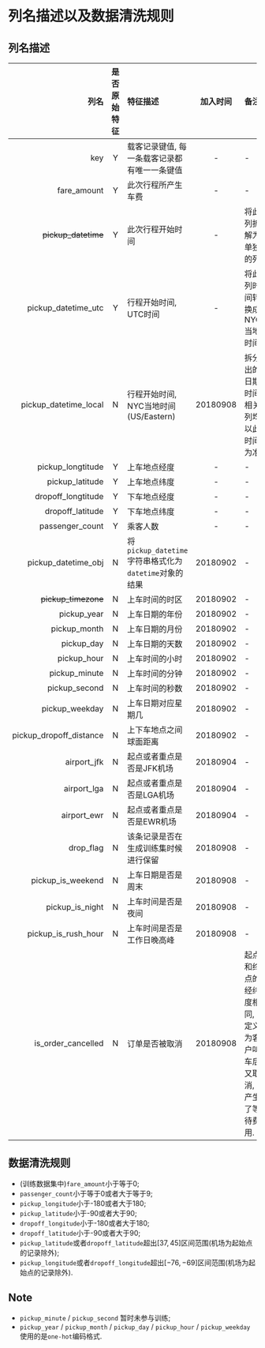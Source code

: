# 列名描述以及数据清洗规则

## 列名描述

|列名|是否原始特征|特征描述|加入时间|备注|
|----:|:----:|:----|:----:|:----|
|key|Y|载客记录键值, 每一条载客记录都有唯一一条键值|-|-|
|fare_amount|Y|此次行程所产生车费|-|-|
|~~pickup_datetime~~|Y|此次行程开始时间|-|将此列拆解为单独的列|
|pickup_datetime_utc|Y|行程开始时间, UTC时间|-|将此列时间转换成NYC当地时间|
|pickup_datetime_local|N|行程开始时间, NYC当地时间(US/Eastern)|20180908|拆分出的日期时间相关列均以此时间为准|
|pickup_longtitude|Y|上车地点经度|-|-|
|pickup_latitude|Y|上车地点纬度|-|-|
|dropoff_longtitude|Y|下车地点经度|-|-|
|dropoff_latitude|Y|下车地点纬度|-|-|
|passenger_count|Y|乘客人数|-|-|
|pickup_datetime_obj|N|将`pickup_datetime`字符串格式化为`datetime`对象的结果|20180902|-|
|~~pickup_timezone~~|N|上车时间的时区|20180902|-|
|pickup_year|N|上车日期的年份|20180902|-|
|pickup_month|N|上车日期的月份|20180902|-|
|pickup_day|N|上车日期的天数|20180902|-|
|pickup_hour|N|上车时间的小时|20180902|-|
|pickup_minute|N|上车时间的分钟|20180902|-|
|pickup_second|N|上车时间的秒数|20180902|-|
|pickup_weekday|N|上车日期对应星期几|20180902|-|
|pickup_dropoff_distance|N|上下车地点之间球面距离|20180902|-|
|airport_jfk|N|起点或者重点是否是JFK机场|20180904|-|
|airport_lga|N|起点或者重点是否是LGA机场|20180904|-|
|airport_ewr|N|起点或者重点是否是EWR机场|20180904|-|
|drop_flag|N|该条记录是否在生成训练集时候进行保留|20180908|-|
|pickup_is_weekend|N|上车日期是否是周末|20180908|-|
|pickup_is_night|N|上车时间是否是夜间|20180908|-|
|pickup_is_rush_hour|N|上车时间是否是工作日晚高峰|20180908|-|
|is_order_cancelled|N|订单是否被取消|20180908|起点和终点的经纬度相同, 定义为客户叫车后又取消, 产生了等待费用.|


## 数据清洗规则

- (训练数据集中)`fare_amount`小于等于0;
- `passenger_count`小于等于0或者大于等于9;
- `pickup_longitude`小于-180或者大于180;
- `pickup_latitude`小于-90或者大于90;
- `dropoff_longitude`小于-180或者大于180;
- `dropoff_latitude`小于-90或者大于90;
- `pickup_latitude`或者`dropoff_latitude`超出$[37, 45]$区间范围(机场为起始点的记录除外);
- `pickup_longitude`或者`dropoff_longitude`超出$[-76, -69]$区间范围(机场为起始点的记录除外).

## Note

- `pickup_minute` / `pickup_second` 暂时未参与训练;
- `pickup_year` / `pickup_month` / `pickup_day` / `pickup_hour` / `pickup_weekday` 使用的是`one-hot`编码格式.